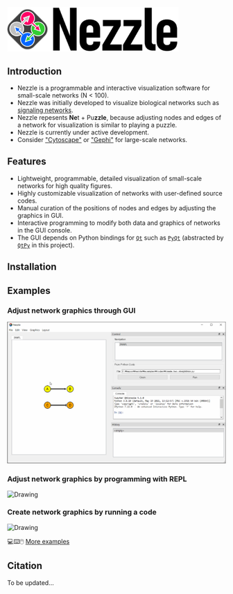 <img src="nezzle/resources/logo.png" alt="Drawing" width="395px"/>


## Introduction 
- Nezzle is a programmable and interactive visualization software for small-scale networks (N < 100).
- Nezzle was initially developed to visualize biological networks such as 
  [signaling networks](https://www.nature.com/articles/s41598-018-23643-5).
- Nezzle repesents **Ne**t + Pu**zzle**, because adjusting nodes and edges of a network for visualization is similar to playing a puzzle.
- Nezzle is currently under active development.
-  Consider ["Cytoscape"](https://cytoscape.org/) or ["Gephi"](https://gephi.org/) for large-scale networks.
 
## Features
- Lightweight, programmable, detailed visualization of small-scale networks for high quality figures.
- Highly customizable visualization of networks with user-defined source codes.
- Manual curation of the positions of nodes and edges by adjusting the graphics in GUI.
- Interactive programming to modify both data and graphics of networks in the GUI console.
- The GUI depends on Python bindings for [`Qt`](https://www.qt.io/)
  such as [`PyQt`](https://riverbankcomputing.com/software/pyqt)
  (abstracted by [`QtPy`](https://github.com/spyder-ide/qtpy) in this project).


## Installation

## Examples

### Adjust network graphics through GUI
<img src="assets/demo01.gif" alt="Drawing" width="700px"/>

### Adjust network graphics by programming with REPL
<img src="assets/demo02.gif" alt="Drawing" width="700px"/>

### Create network graphics by running a code
<img src="assets/demo03.gif" alt="Drawing" width="700px"/>

<br/>

:computer::keyboard::computer_mouse: [More examples](examples/gallery.md)


## Citation
To be updated...
